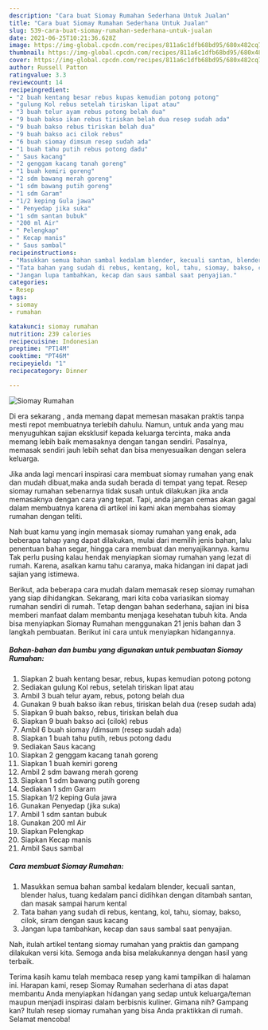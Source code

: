 ```yaml
---
description: "Cara buat Siomay Rumahan Sederhana Untuk Jualan"
title: "Cara buat Siomay Rumahan Sederhana Untuk Jualan"
slug: 539-cara-buat-siomay-rumahan-sederhana-untuk-jualan
date: 2021-06-25T10:21:36.628Z
image: https://img-global.cpcdn.com/recipes/811a6c1dfb68bd95/680x482cq70/siomay-rumahan-foto-resep-utama.jpg
thumbnail: https://img-global.cpcdn.com/recipes/811a6c1dfb68bd95/680x482cq70/siomay-rumahan-foto-resep-utama.jpg
cover: https://img-global.cpcdn.com/recipes/811a6c1dfb68bd95/680x482cq70/siomay-rumahan-foto-resep-utama.jpg
author: Russell Patton
ratingvalue: 3.3
reviewcount: 14
recipeingredient:
- "2 buah kentang besar rebus kupas kemudian potong potong"
- "gulung Kol rebus setelah tiriskan lipat atau"
- "3 buah telur ayam rebus potong belah dua"
- "9 buah bakso ikan rebus tiriskan belah dua resep sudah ada"
- "9 buah bakso rebus tiriskan belah dua"
- "9 buah bakso aci cilok rebus"
- "6 buah siomay dimsum resep sudah ada"
- "1 buah tahu putih rebus potong dadu"
- " Saus kacang"
- "2 genggam kacang tanah goreng"
- "1 buah kemiri goreng"
- "2 sdm bawang merah goreng"
- "1 sdm bawang putih goreng"
- "1 sdm Garam"
- "1/2 keping Gula jawa"
- " Penyedap jika suka"
- "1 sdm santan bubuk"
- "200 ml Air"
- " Pelengkap"
- " Kecap manis"
- " Saus sambal"
recipeinstructions:
- "Masukkan semua bahan sambal kedalam blender, kecuali santan, blender halus, tuang kedalam panci didihkan dengan ditambah santan, dan masak sampai harum kental"
- "Tata bahan yang sudah di rebus, kentang, kol, tahu, siomay, bakso, cilok, siram dengan saus kacang"
- "Jangan lupa tambahkan, kecap dan saus sambal saat penyajian."
categories:
- Resep
tags:
- siomay
- rumahan

katakunci: siomay rumahan 
nutrition: 239 calories
recipecuisine: Indonesian
preptime: "PT14M"
cooktime: "PT46M"
recipeyield: "1"
recipecategory: Dinner

---
```



![Siomay Rumahan](https://img-global.cpcdn.com/recipes/811a6c1dfb68bd95/680x482cq70/siomay-rumahan-foto-resep-utama.jpg)

Di era  sekarang , anda memang dapat memesan masakan praktis tanpa mesti repot membuatnya terlebih dahulu. Namun, untuk anda yang mau menyuguhkan sajian eksklusif kepada keluarga tercinta, maka anda memang lebih baik memasaknya dengan tangan sendiri. Pasalnya, memasak sendiri jauh lebih sehat dan bisa menyesuaikan dengan selera keluarga.

Jika anda lagi mencari inspirasi cara membuat siomay rumahan yang enak dan mudah dibuat,maka anda sudah berada di tempat yang tepat. Resep siomay rumahan  sebenarnya tidak susah untuk dilakukan jika anda memasaknya dengan cara yang tepat. Tapi, anda jangan cemas akan gagal dalam membuatnya 
karena di artikel ini kami akan membahas siomay rumahan dengan teliti.  



Nah buat kamu yang ingin memasak siomay rumahan yang enak, ada beberapa tahap yang dapat dilakukan, mulai dari memilih jenis bahan, lalu penentuan bahan segar, hingga cara membuat dan menyajikannya. kamu Tak perlu pusing kalau hendak menyiapkan siomay rumahan yang lezat di rumah. Karena, asalkan kamu  tahu caranya, maka hidangan ini dapat jadi sajian yang istimewa.

Berikut, ada beberapa cara mudah dalam memasak resep siomay rumahan yang siap dihidangkan. Sekarang, mari kita coba variasikan siomay rumahan sendiri di rumah. Tetap dengan bahan sederhana, sajian ini bisa memberi manfaat dalam membantu menjaga kesehatan tubuh kita. Anda bisa menyiapkan Siomay Rumahan menggunakan 21 jenis bahan dan 3 langkah pembuatan. Berikut ini cara untuk menyiapkan hidangannya.

<!--inarticleads1-->

##### Bahan-bahan dan bumbu yang digunakan untuk pembuatan Siomay Rumahan:

1. Siapkan 2 buah kentang besar, rebus, kupas kemudian potong potong
1. Sediakan gulung Kol rebus, setelah tiriskan lipat atau
1. Ambil 3 buah telur ayam, rebus, potong belah dua
1. Gunakan 9 buah bakso ikan rebus, tiriskan belah dua (resep sudah ada)
1. Siapkan 9 buah bakso, rebus, tiriskan belah dua
1. Siapkan 9 buah bakso aci (cilok) rebus
1. Ambil 6 buah siomay /dimsum (resep sudah ada)
1. Siapkan 1 buah tahu putih, rebus potong dadu
1. Sediakan  Saus kacang
1. Siapkan 2 genggam kacang tanah goreng
1. Siapkan 1 buah kemiri goreng
1. Ambil 2 sdm bawang merah goreng
1. Siapkan 1 sdm bawang putih goreng
1. Sediakan 1 sdm Garam
1. Siapkan 1/2 keping Gula jawa
1. Gunakan  Penyedap (jika suka)
1. Ambil 1 sdm santan bubuk
1. Gunakan 200 ml Air
1. Siapkan  Pelengkap
1. Siapkan  Kecap manis
1. Ambil  Saus sambal




<!--inarticleads2-->

##### Cara membuat Siomay Rumahan:

1. Masukkan semua bahan sambal kedalam blender, kecuali santan, blender halus, tuang kedalam panci didihkan dengan ditambah santan, dan masak sampai harum kental
1. Tata bahan yang sudah di rebus, kentang, kol, tahu, siomay, bakso, cilok, siram dengan saus kacang
1. Jangan lupa tambahkan, kecap dan saus sambal saat penyajian.




Nah, itulah artikel tentang  siomay rumahan  yang praktis dan gampang dilakukan versi kita. Semoga anda bisa melakukannya dengan hasil yang terbaik. 

Terima kasih kamu telah membaca resep yang kami tampilkan di halaman ini. Harapan kami, resep  Siomay Rumahan sederhana di atas dapat membantu Anda menyiapkan hidangan yang sedap untuk keluarga/teman maupun menjadi inspirasi dalam berbisnis kuliner. Gimana nih? Gampang kan? Itulah resep siomay rumahan yang bisa Anda praktikkan di rumah. Selamat mencoba!

